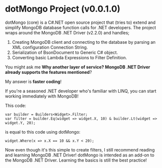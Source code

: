# dotMongo Project (v0.0.1.0)
dotMongo (core) is a C#.NET open source project that (tries to) extend and simplify MongoDB database function calls for .NET developers. 
The project wraps around the MongoDB .NET Driver (v2.2.0) and handles;

1. Creating MongoDB client and connecting to the database by parsing an XML configuration Connection String.
2. Serialization of BsonDocument to Generic C# object.
3. Converting basic Lambda Expressions to Filter Definition.
 
You might ask me **Why another layer of service? MongoDB .NET Driver already supports the features mentioned**? 

My answer is **faster coding**!

If you're a seasoned .NET developer who's familiar with LINQ, you can start working immediately with MongoDB!

This code:
```
var builder = Builders<Widget>.Filter;
var filter = builder.Eq(widget => widget.X, 10) & builder.Lt(widget => widget.Y, 20);
```

is equal to this code using dotMongo: 
```
widget.Where(x => x.X == 10 && x.Y < 20);
```

Now even though it's this simple to create filters, I still recommend reading and learning MongoDB .NET Driver! dotMongo is intended as an add-on to the MongoDB .NET Driver. Learning the basics is still the best practice! 
